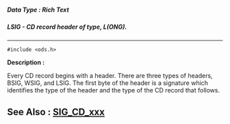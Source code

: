 ##### Data Type : Rich Text
##### LSIG - CD record header of type, L(ONG).
---
```
#include <ods.h>
```
**Description :**

Every CD record begins with a header.  There are three types of headers, BSIG, 
WSIG, and LSIG.  The first byte of the header is a signature which identifies 
the type of the header and the type of the CD record that follows.

**See Also :**
[SIG_CD_xxx](/reference/Symb/SIG_CD_xxx)
---
